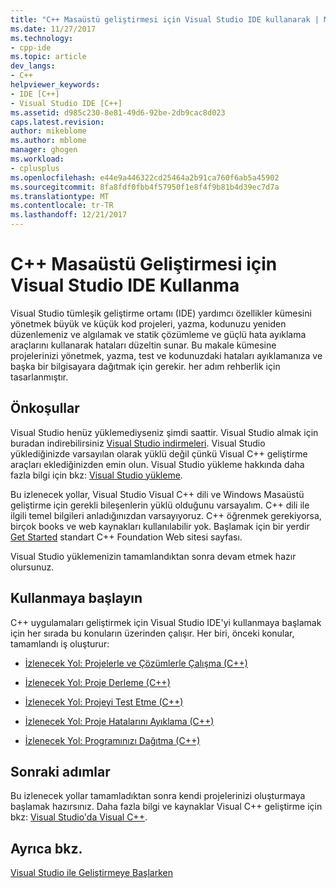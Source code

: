 ```yaml
---
title: "C++ Masaüstü geliştirmesi için Visual Studio IDE kullanarak | Microsoft Docs"
ms.date: 11/27/2017
ms.technology:
- cpp-ide
ms.topic: article
dev_langs:
- C++
helpviewer_keywords:
- IDE [C++]
- Visual Studio IDE [C++]
ms.assetid: d985c230-8e81-49d6-92be-2db9cac8d023
caps.latest.revision: 
author: mikeblome
ms.author: mblome
manager: ghogen
ms.workload:
- cplusplus
ms.openlocfilehash: e44e9a446322cd25464a2b91ca760f6ab5a45902
ms.sourcegitcommit: 8fa8fdf0fbb4f57950f1e8f4f9b81b4d39ec7d7a
ms.translationtype: MT
ms.contentlocale: tr-TR
ms.lasthandoff: 12/21/2017
---
```

# <a name="using-the-visual-studio-ide-for-c-desktop-development"></a>C++ Masaüstü Geliştirmesi için Visual Studio IDE Kullanma

Visual Studio tümleşik geliştirme ortamı (IDE) yardımcı özellikler kümesini yönetmek büyük ve küçük kod projeleri, yazma, kodunuzu yeniden düzenlemeniz ve algılamak ve statik çözümleme ve güçlü hata ayıklama araçlarını kullanarak hataları düzeltin sunar. Bu makale kümesine projelerinizi yönetmek, yazma, test ve kodunuzdaki hataları ayıklamanıza ve başka bir bilgisayara dağıtmak için gerekir. her adım rehberlik için tasarlanmıştır.

## <a name="prerequisites"></a>Önkoşullar

Visual Studio henüz yüklemediyseniz şimdi saattir. Visual Studio almak için buradan indirebilirsiniz [Visual Studio indirmeleri](http://www.visualstudio.com/downloads/download-visual-studio-vs.aspx). Visual Studio yüklediğinizde varsayılan olarak yüklü değil çünkü Visual C++ geliştirme araçları eklediğinizden emin olun. Visual Studio yükleme hakkında daha fazla bilgi için bkz: [Visual Studio yükleme](/visualstudio/install/install-visual-studio).

Bu izlenecek yollar, Visual Studio Visual C++ dili ve Windows Masaüstü geliştirme için gerekli bileşenlerin yüklü olduğunu varsayalım. C++ dili ile ilgili temel bilgileri anladığınızdan varsayıyoruz. C++ öğrenmek gerekiyorsa, birçok books ve web kaynakları kullanılabilir yok. Başlamak için bir yerdir [Get Started](https://isocpp.org/get-started) standart C++ Foundation Web sitesi sayfası.

Visual Studio yüklemenizin tamamlandıktan sonra devam etmek hazır olursunuz.

## <a name="get-started"></a>Kullanmaya başlayın

C++ uygulamaları geliştirmek için Visual Studio IDE'yi kullanmaya başlamak için her sırada bu konuların üzerinden çalışır. Her biri, önceki konular, tamamlandı iş oluşturur:

- [İzlenecek Yol: Projelerle ve Çözümlerle Çalışma (C++)](../ide/walkthrough-working-with-projects-and-solutions-cpp.md)

- [İzlenecek Yol: Proje Derleme (C++)](../ide/walkthrough-building-a-project-cpp.md)

- [İzlenecek Yol: Projeyi Test Etme (C++)](../ide/walkthrough-testing-a-project-cpp.md)

- [İzlenecek Yol: Proje Hatalarını Ayıklama (C++)](../ide/walkthrough-debugging-a-project-cpp.md)

- [İzlenecek Yol: Programınızı Dağıtma (C++)](../ide/walkthrough-deploying-your-program-cpp.md)

## <a name="next-steps"></a>Sonraki adımlar

Bu izlenecek yollar tamamladıktan sonra kendi projelerinizi oluşturmaya başlamak hazırsınız. Daha fazla bilgi ve kaynaklar Visual C++ geliştirme için bkz: [Visual Studio'da Visual C++](../visual-cpp-in-visual-studio.md).

## <a name="see-also"></a>Ayrıca bkz.

[Visual Studio ile Geliştirmeye Başlarken](/visualstudio/ide/get-started-developing-with-visual-studio)